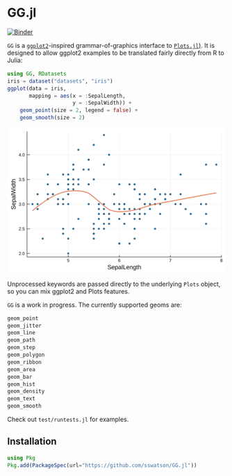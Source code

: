 
# GG.jl

[![Binder](https://mybinder.org/badge_logo.svg)](https://mybinder.org/v2/gh/sswatson/GG.jl/master?filepath=notebooks%2FExamples.ipynb)

`GG` is a [`ggplot2`](https://ggplot2.tidyverse.org)-inspired grammar-of-graphics interface to [`Plots.jl`)](https://github.com/JuliaPlots/Plots.jl).
It is designed to allow ggplot2 examples to be translated fairly directly from R to Julia: 

```julia
using GG, RDatasets
iris = dataset("datasets", "iris")
ggplot(data = iris, 
       mapping = aes(x = :SepalLength,
                     y = :SepalWidth)) +
    geom_point(size = 2, legend = false) + 
    geom_smooth(size = 2)
```

![iris scatter plot](figures/iris.svg)


Unprocessed keywords are passed directly to the underlying `Plots` object, so you can mix ggplot2 and Plots features.

`GG` is a work in progress. The currently supported geoms are:

```julia
geom_point
geom_jitter
geom_line
geom_path
geom_step
geom_polygon
geom_ribbon
geom_area
geom_bar
geom_hist
geom_density
geom_text
geom_smooth
```

Check out `test/runtests.jl` for examples.

## Installation

```julia
using Pkg
Pkg.add(PackageSpec(url="https://github.com/sswatson/GG.jl"))
```